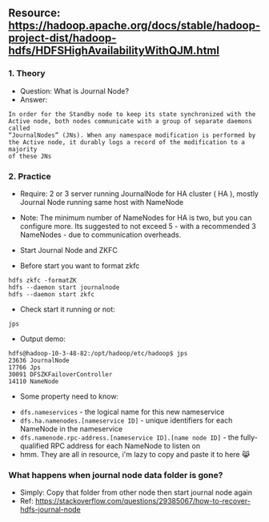 ## Resource: https://hadoop.apache.org/docs/stable/hadoop-project-dist/hadoop-hdfs/HDFSHighAvailabilityWithQJM.html
### 1. Theory
- Question: What is Journal Node?
- Answer: 
```
In order for the Standby node to keep its state synchronized with the Active node, both nodes communicate with a group of separate daemons called 
“JournalNodes” (JNs). When any namespace modification is performed by the Active node, it durably logs a record of the modification to a majority 
of these JNs
```

### 2. Practice
- Require: 2 or 3 server running JournalNode for HA cluster ( HA ), mostly Journal Node running same host with NameNode
- Note: The minimum number of NameNodes for HA is two, but you can configure more. Its suggested to not exceed 5 - with a recommended 3 NameNodes - due to communication overheads.



- Start Journal Node and ZKFC
- Before start you want to format zkfc
```
hdfs zkfc -formatZK
hdfs --daemon start journalnode
hdfs --daemon start zkfc
```
- Check start it running or not:
```
jps
```
- Output demo:
```
hdfs@hadoop-10-3-48-82:/opt/hadoop/etc/hadoop$ jps
23636 JournalNode
17766 Jps
30091 DFSZKFailoverController
14110 NameNode
```

- Some property need to know:
+ `dfs.nameservices` - the logical name for this new nameservice
+ `dfs.ha.namenodes.[nameservice ID]` - unique identifiers for each NameNode in the nameservice
+ `dfs.namenode.rpc-address.[nameservice ID].[name node ID]` - the fully-qualified RPC address for each NameNode to listen on
+ hmm. They are all in resource, i'm lazy to copy and paste it to here 😹


### What happens when journal node data folder is gone?
- Simply: Copy that folder from other node then start journal node again
- Ref: https://stackoverflow.com/questions/29385067/how-to-recover-hdfs-journal-node
